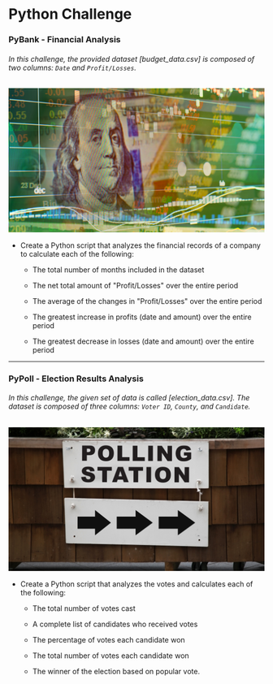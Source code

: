 # Python Challenge 



### PyBank - Financial Analysis


###### In this challenge, the provided dataset [budget_data.csv] is composed of two columns: `Date` and `Profit/Losses`. 

![Revenue](Images/revenue-per-lead.png)


* Create a Python script that analyzes the financial records of a company to calculate each of the following:

  * The total number of months included in the dataset

  * The net total amount of "Profit/Losses" over the entire period

  * The average of the changes in "Profit/Losses" over the entire period

  * The greatest increase in profits (date and amount) over the entire period

  * The greatest decrease in losses (date and amount) over the entire period



-----------------------------------



### PyPoll - Election Results Analysis


###### In this challenge, the given set of data is called [election_data.csv]. The dataset is composed of three columns: `Voter ID`, `County`, and `Candidate`.

![Vote Counting](Images/Vote_counting.png)


* Create a Python script that analyzes the votes and calculates each of the following:

  * The total number of votes cast

  * A complete list of candidates who received votes

  * The percentage of votes each candidate won

  * The total number of votes each candidate won

  * The winner of the election based on popular vote.

